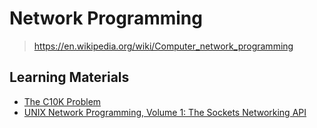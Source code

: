 # Network Programming

> <https://en.wikipedia.org/wiki/Computer_network_programming>

## Learning Materials

- [The C10K Problem](the_c10k_problem)
- [UNIX Network Programming, Volume 1: The Sockets Networking API](unix_network_programming_vol1)
